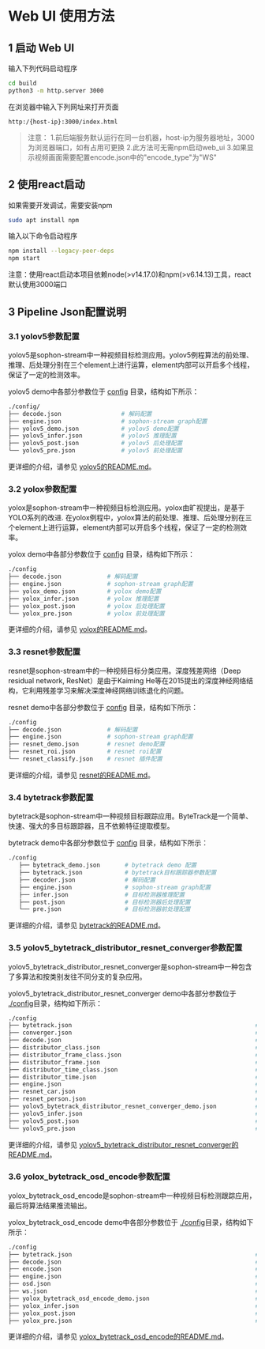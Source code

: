 # Web UI 使用方法

## 1 启动 Web UI
输入下列代码启动程序
```bash
cd build
python3 -m http.server 3000
```

在浏览器中输入下列网址来打开页面
```
http:/{host-ip}:3000/index.html
```

>注意：
>1.前后端服务默认运行在同一台机器，host-ip为服务器地址，3000为浏览器端口，如有占用可更换
>2.此方法可无需npm启动web_ui
>3.如果显示视频画面需要配置encode.json中的"encode_type"为"WS"

## 2 使用react启动
如果需要开发调试，需要安装npm
```bash
sudo apt install npm
```

输入以下命令启动程序
```bash
npm install --legacy-peer-deps
npm start
```

注意：使用react启动本项目依赖node(>v14.17.0)和npm(>v6.14.13)工具，react默认使用3000端口

## 3 Pipeline Json配置说明
### 3.1 yolov5参数配置

yolov5是sophon-stream中一种视频目标检测应用。yolov5例程算法的前处理、推理、后处理分别在三个element上进行运算，element内部可以开启多个线程，保证了一定的检测效率。

yolov5 demo中各部分参数位于 [config](../../../samples/yolo5/config/) 目录，结构如下所示：

```bash
./config/
├── decode.json                 # 解码配置
├── engine.json                 # sophon-stream graph配置
├── yolov5_demo.json            # yolov5 demo配置
├── yolov5_infer.json           # yolov5 推理配置
├── yolov5_post.json            # yolov5 后处理配置
└── yolov5_pre.json             # yolov5 前处理配置
```
更详细的介绍，请参见 [yolov5的README.md](../../../samples/yolov5/README.md)。

### 3.2 yolox参数配置
yolox是sophon-stream中一种视频目标检测应用。yolox由旷视提出，是基于YOLO系列的改进.
在yolox例程中，yolox算法的前处理、推理、后处理分别在三个element上进行运算，element内部可以开启多个线程，保证了一定的检测效率。

yolox demo中各部分参数位于 [config](../../../samples/yolox/config/) 目录，结构如下所示：

```bash
./config
├── decode.json             # 解码配置
├── engine.json             # sophon-stream graph配置
├── yolox_demo.json         # yolox demo配置
├── yolox_infer.json        # yolox 推理配置
├── yolox_post.json         # yolox 后处理配置
└── yolox_pre.json          # yolox 前处理配置
```

更详细的介绍，请参见 [yolox的README.md](../../../samples/yolox/README.md)。

### 3.3 resnet参数配置
resnet是sophon-stream中的一种视频目标分类应用。深度残差网络（Deep residual network, ResNet）是由于Kaiming He等在2015提出的深度神经网络结构，它利用残差学习来解决深度神经网络训练退化的问题。

resnet demo中各部分参数位于 [config](../../../samples/resnet/config/) 目录，结构如下所示：

```bash
./config
├── decode.json             # 解码配置
├── engine.json             # sophon-stream graph配置
├── resnet_demo.json        # resnet demo配置
├── resnet_roi.json         # resnet roi配置
└── resnet_classify.json    # resnet 插件配置
```

更详细的介绍，请参见 [resnet的README.md](../../../samples/resnet/README.md)。

### 3.4 bytetrack参数配置
bytetrack是sophon-stream中一种视频目标跟踪应用。ByteTrack是一个简单、快速、强大的多目标跟踪器，且不依赖特征提取模型。

bytetrack demo中各部分参数位于 [config](../../../samples/bytetrack/config/) 目录，结构如下所示：

```bash
./config
   ├── bytetrack_demo.json       # bytetrack demo 配置
   ├── bytetrack.json            # bytetrack目标跟踪器参数配置
   ├── decoder.json              # 解码配置
   ├── engine.json               # sophon-stream graph配置
   ├── infer.json                # 目标检测器推理配置
   ├── post.json                 # 目标检测器后处理配置
   └── pre.json                  # 目标检测器前处理配置
```

更详细的介绍，请参见 [bytetrack的README.md](../../../samples/bytetrack/README.md)。

### 3.5 yolov5_bytetrack_distributor_resnet_converger参数配置
yolov5_bytetrack_distributor_resnet_converger是sophon-stream中一种包含了多算法和按类别发往不同分支的复杂应用。

yolov5_bytetrack_distributor_resnet_converger demo中各部分参数位于 [./config](../../../samples/yolov5_bytetrack_distributor_resnet_converger/config/)目录，结构如下所示：

```bash
./config
├── bytetrack.json                                                    # bytetrack跟踪算法配置
├── converger.json                                                    # 汇聚element配置
├── decode.json                                                       # 解码配置
├── distributor_class.json                                            # 每帧按类别分发
├── distributor_frame_class.json                                      # 跳帧按类别分发
├── distributor_frame.json                                            # 跳帧分发full frame
├── distributor_time_class.json                                       # 间隔时间按类别分发（默认）
├── distributor_time.json                                             # 间隔时间分发full frame
├── engine.json                                                       # graph配置
├── resnet_car.json                                                   # resnet 车辆颜色分类
├── resnet_person.json                                                # resnet 行人性别分类
├── yolov5_bytetrack_distributor_resnet_converger_demo.json           # demo配置
├── yolov5_infer.json                                                 # yolov5 推理配置
├── yolov5_post.json                                                  # yolov5 后处理配置
└── yolov5_pre.json                                                   # yolov5 前处理配置
```

更详细的介绍，请参见 [yolov5_bytetrack_distributor_resnet_converger的README.md](../../../samples/yolov5_bytetrack_distributor_resnet_converger/README.md)。

### 3.6 yolox_bytetrack_osd_encode参数配置
yolox_bytetrack_osd_encode是sophon-stream中一种视频目标检测跟踪应用，最后将算法结果推流输出。

yolox_bytetrack_osd_encode demo中各部分参数位于 [./config](../../../samples/yolox_bytetrack_osd_encode/config/)目录，结构如下所示：

```bash
./config
├── bytetrack.json                                                    # bytetrack跟踪算法配置
├── decode.json                                                       # 解码配置
├── encode.json                                                       # 编码配置
├── engine.json                                                       # graph配置
├── osd.json                                                          # 对具体某个element的配置细节
├── ws.json                                                           # websocket配置
├── yolox_bytetrack_osd_encode_demo.json                              # demo配置
├── yolox_infer.json                                                  # yolox 推理配置
├── yolox_post.json                                                   # yolox 后处理配置
├── yolox_pre.json                                                    # yolox 前处理配置
```

更详细的介绍，请参见 [yolox_bytetrack_osd_encode的README.md](../../../samples/yolox_bytetrack_osd_encode/README.md)。
